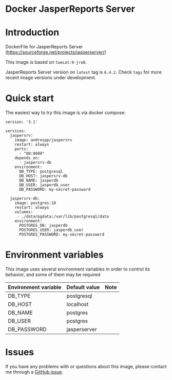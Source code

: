 Docker JasperReports Server
===========================

# Introduction

DockerFile for JasperReports Server (https://sourceforge.net/projects/jasperserver/)

This image is based on `tomcat:9-jre8`.

JasperReports Server version on `latest` tag is `6.4.2`. Check `tags` for more recent image versions under development.

# Quick start

The easiest way to try this image is via docker compose:

```
version: '3.1'

services:
  jaspersrv:
    image: andrespp/jaspersrv
    restart: always
    ports:
      - "80:8080"
    depends_on:
      - jaspersrv-db
    environment:
      DB_TYPE: postgresql
      DB_HOST: jaspersrv-db
      DB_NAME: jasperdb
      DB_USER: jasperdb_user
      DB_PASSWORD: my-secret-password

  jaspersrv-db:
    image: postgres:10
    restart: always
    volumes:
     - ./data/pgdata:/var/lib/postgresql/data
    environment:
      POSTGRES_DB: jasperdb
      POSTGRES_USER: jasperdb_user
      POSTGRES_PASSWORD: my-secret-password
```

# Environment variables

This image uses several environment variables in order to control its behavior, and some of them may be required

| Environment variable | Default value | Note |
| -------------------- | ------------- | -----|
| DB\_TYPE | postgresql | |
| DB\_HOST | localhost | |
| DB\_NAME | postgres | |
| DB\_USER | postgres | |
| DB\_PASSWORD| jasperserver | |

# Issues

If you have any problems with or questions about this image, please contact me
through a [GitHub issue](https://github.com/andrespp/docker-jaspersrv/issues).
